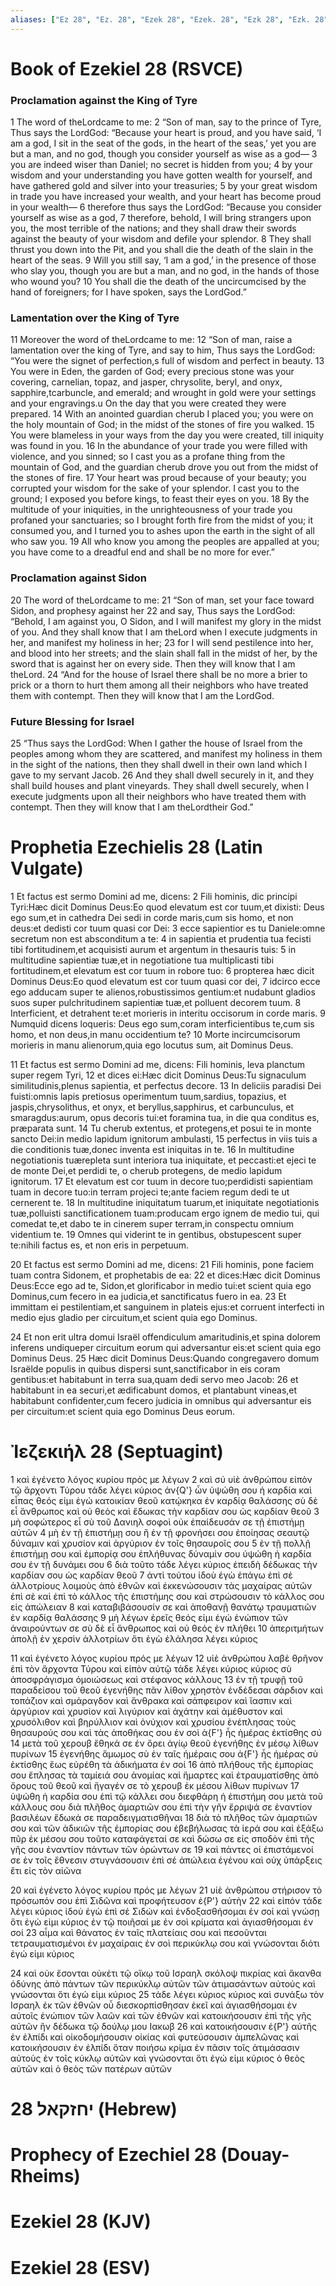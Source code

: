 ```yaml
---
aliases: ["Ez 28", "Ez. 28", "Ezek 28", "Ezek. 28", "Ezk 28", "Ezk. 28"]
---
```



# Book of Ezekiel 28 (RSVCE)

### Proclamation against the King of Tyre
1 The word of theLordcame to me:
2 “Son of man, say to the prince of Tyre, Thus says the LordGod: “Because your heart is proud, and you have said, ‘I am a god, I sit in the seat of the gods, in the heart of the seas,’ yet you are but a man, and no god, though you consider yourself as wise as a god—
3 you are indeed wiser than Daniel; no secret is hidden from you;
4 by your wisdom and your understanding you have gotten wealth for yourself, and have gathered gold and silver into your treasuries;
5 by your great wisdom in trade you have increased your wealth, and your heart has become proud in your wealth—
6 therefore thus says the LordGod: “Because you consider yourself as wise as a god,
7 therefore, behold, I will bring strangers upon you, the most terrible of the nations; and they shall draw their swords against the beauty of your wisdom and defile your splendor.
8 They shall thrust you down into the Pit, and you shall die the death of the slain in the heart of the seas.
9 Will you still say, ‘I am a god,’ in the presence of those who slay you, though you are but a man, and no god, in the hands of those who wound you?
10 You shall die the death of the uncircumcised by the hand of foreigners; for I have spoken, says the LordGod.”
### Lamentation over the King of Tyre
11 Moreover the word of theLordcame to me:
12 “Son of man, raise a lamentation over the king of Tyre, and say to him, Thus says the LordGod: “You were the signet of perfection,s full of wisdom and perfect in beauty.
13 You were in Eden, the garden of God; every precious stone was your covering, carnelian, topaz, and jasper, chrysolite, beryl, and onyx, sapphire,tcarbuncle, and emerald; and wrought in gold were your settings and your engravings.u On the day that you were created they were prepared.
14 With an anointed guardian cherub I placed you; you were on the holy mountain of God; in the midst of the stones of fire you walked.
15 You were blameless in your ways from the day you were created, till iniquity was found in you.
16 In the abundance of your trade you were filled with violence, and you sinned; so I cast you as a profane thing from the mountain of God, and the guardian cherub drove you out from the midst of the stones of fire.
17 Your heart was proud because of your beauty; you corrupted your wisdom for the sake of your splendor. I cast you to the ground; I exposed you before kings, to feast their eyes on you.
18 By the multitude of your iniquities, in the unrighteousness of your trade you profaned your sanctuaries; so I brought forth fire from the midst of you; it consumed you, and I turned you to ashes upon the earth in the sight of all who saw you.
19 All who know you among the peoples are appalled at you; you have come to a dreadful end and shall be no more for ever.”
### Proclamation against Sidon
20 The word of theLordcame to me:
21 “Son of man, set your face toward Sidon, and prophesy against her
22 and say, Thus says the LordGod: “Behold, I am against you, O Sidon, and I will manifest my glory in the midst of you. And they shall know that I am theLord when I execute judgments in her, and manifest my holiness in her;
23 for I will send pestilence into her, and blood into her streets; and the slain shall fall in the midst of her, by the sword that is against her on every side. Then they will know that I am theLord.
24 “And for the house of Israel there shall be no more a brier to prick or a thorn to hurt them among all their neighbors who have treated them with contempt. Then they will know that I am the LordGod.
### Future Blessing for Israel
25 “Thus says the LordGod: When I gather the house of Israel from the peoples among whom they are scattered, and manifest my holiness in them in the sight of the nations, then they shall dwell in their own land which I gave to my servant Jacob.
26 And they shall dwell securely in it, and they shall build houses and plant vineyards. They shall dwell securely, when I execute judgments upon all their neighbors who have treated them with contempt. Then they will know that I am theLordtheir God.”


# Prophetia Ezechielis 28 (Latin Vulgate)

1 Et factus est sermo Domini ad me, dicens:
2 Fili hominis, dic principi Tyri:Hæc dicit Dominus Deus:Eo quod elevatum est cor tuum,et dixisti: Deus ego sum,et in cathedra Dei sedi in corde maris,cum sis homo, et non deus:et dedisti cor tuum quasi cor Dei:
3 ecce sapientior es tu Daniele:omne secretum non est absconditum a te:
4 in sapientia et prudentia tua fecisti tibi fortitudinem,et acquisisti aurum et argentum in thesauris tuis:
5 in multitudine sapientiæ tuæ,et in negotiatione tua multiplicasti tibi fortitudinem,et elevatum est cor tuum in robore tuo:
6 propterea hæc dicit Dominus Deus:Eo quod elevatum est cor tuum quasi cor dei,
7 idcirco ecce ego adducam super te alienos,robustissimos gentium:et nudabunt gladios suos super pulchritudinem sapientiæ tuæ,et polluent decorem tuum.
8 Interficient, et detrahent te:et morieris in interitu occisorum in corde maris.
9 Numquid dicens loqueris: Deus ego sum,coram interficientibus te,cum sis homo, et non deus,in manu occidentium te?
10 Morte incircumcisorum morieris in manu alienorum,quia ego locutus sum, ait Dominus Deus.

11 Et factus est sermo Domini ad me, dicens: Fili hominis, leva planctum super regem Tyri,
12 et dices ei:Hæc dicit Dominus Deus:Tu signaculum similitudinis,plenus sapientia, et perfectus decore.
13 In deliciis paradisi Dei fuisti:omnis lapis pretiosus operimentum tuum,sardius, topazius, et jaspis,chrysolithus, et onyx, et beryllus,sapphirus, et carbunculus, et smaragdus:aurum, opus decoris tui:et foramina tua, in die qua conditus es, præparata sunt.
14 Tu cherub extentus, et protegens,et posui te in monte sancto Dei:in medio lapidum ignitorum ambulasti,
15 perfectus in viis tuis a die conditionis tuæ,donec inventa est iniquitas in te.
16 In multitudine negotiationis tuærepleta sunt interiora tua iniquitate, et peccasti:et ejeci te de monte Dei,et perdidi te, o cherub protegens, de medio lapidum ignitorum.
17 Et elevatum est cor tuum in decore tuo;perdidisti sapientiam tuam in decore tuo:in terram projeci te;ante faciem regum dedi te ut cernerent te.
18 In multitudine iniquitatum tuarum,et iniquitate negotiationis tuæ,polluisti sanctificationem tuam:producam ergo ignem de medio tui, qui comedat te,et dabo te in cinerem super terram,in conspectu omnium videntium te.
19 Omnes qui viderint te in gentibus, obstupescent super te:nihili factus es, et non eris in perpetuum.

20 Et factus est sermo Domini ad me, dicens:
21 Fili hominis, pone faciem tuam contra Sidonem, et prophetabis de ea:
22 et dices:Hæc dicit Dominus Deus:Ecce ego ad te, Sidon,et glorificabor in medio tui:et scient quia ego Dominus,cum fecero in ea judicia,et sanctificatus fuero in ea.
23 Et immittam ei pestilentiam,et sanguinem in plateis ejus:et corruent interfecti in medio ejus gladio per circuitum,et scient quia ego Dominus.

24 Et non erit ultra domui Israël offendiculum amaritudinis,et spina dolorem inferens undiqueper circuitum eorum qui adversantur eis:et scient quia ego Dominus Deus.
25 Hæc dicit Dominus Deus:Quando congregavero domum Israëlde populis in quibus dispersi sunt,sanctificabor in eis coram gentibus:et habitabunt in terra sua,quam dedi servo meo Jacob:
26 et habitabunt in ea securi,et ædificabunt domos, et plantabunt vineas,et habitabunt confidenter,cum fecero judicia in omnibus qui adversantur eis per circuitum:et scient quia ego Dominus Deus eorum.


# Ἰεζεκιήλ 28 (Septuagint)

1 καὶ ἐγένετο λόγος κυρίου πρός με λέγων
2 καὶ σύ υἱὲ ἀνθρώπου εἰπὸν τῷ ἄρχοντι Τύρου τάδε λέγει κύριος ἀν{Q'} ὧν ὑψώθη σου ἡ καρδία καὶ εἶπας θεός εἰμι ἐγώ κατοικίαν θεοῦ κατῴκηκα ἐν καρδίᾳ θαλάσσης σὺ δὲ εἶ ἄνθρωπος καὶ οὐ θεὸς καὶ ἔδωκας τὴν καρδίαν σου ὡς καρδίαν θεοῦ
3 μὴ σοφώτερος εἶ σὺ τοῦ Δανιηλ σοφοὶ οὐκ ἐπαίδευσάν σε τῇ ἐπιστήμῃ αὐτῶν
4 μὴ ἐν τῇ ἐπιστήμῃ σου ἢ ἐν τῇ φρονήσει σου ἐποίησας σεαυτῷ δύναμιν καὶ χρυσίον καὶ ἀργύριον ἐν τοῖς θησαυροῖς σου
5 ἐν τῇ πολλῇ ἐπιστήμῃ σου καὶ ἐμπορίᾳ σου ἐπλήθυνας δύναμίν σου ὑψώθη ἡ καρδία σου ἐν τῇ δυνάμει σου
6 διὰ τοῦτο τάδε λέγει κύριος ἐπειδὴ δέδωκας τὴν καρδίαν σου ὡς καρδίαν θεοῦ
7 ἀντὶ τούτου ἰδοὺ ἐγὼ ἐπάγω ἐπὶ σὲ ἀλλοτρίους λοιμοὺς ἀπὸ ἐθνῶν καὶ ἐκκενώσουσιν τὰς μαχαίρας αὐτῶν ἐπὶ σὲ καὶ ἐπὶ τὸ κάλλος τῆς ἐπιστήμης σου καὶ στρώσουσιν τὸ κάλλος σου εἰς ἀπώλειαν
8 καὶ καταβιβάσουσίν σε καὶ ἀποθανῇ θανάτῳ τραυματιῶν ἐν καρδίᾳ θαλάσσης
9 μὴ λέγων ἐρεῖς θεός εἰμι ἐγώ ἐνώπιον τῶν ἀναιρούντων σε σὺ δὲ εἶ ἄνθρωπος καὶ οὐ θεός ἐν πλήθει
10 ἀπεριτμήτων ἀπολῇ ἐν χερσὶν ἀλλοτρίων ὅτι ἐγὼ ἐλάλησα λέγει κύριος

11 καὶ ἐγένετο λόγος κυρίου πρός με λέγων
12 υἱὲ ἀνθρώπου λαβὲ θρῆνον ἐπὶ τὸν ἄρχοντα Τύρου καὶ εἰπὸν αὐτῷ τάδε λέγει κύριος κύριος σὺ ἀποσφράγισμα ὁμοιώσεως καὶ στέφανος κάλλους
13 ἐν τῇ τρυφῇ τοῦ παραδείσου τοῦ θεοῦ ἐγενήθης πᾶν λίθον χρηστὸν ἐνδέδεσαι σάρδιον καὶ τοπάζιον καὶ σμάραγδον καὶ ἄνθρακα καὶ σάπφειρον καὶ ἴασπιν καὶ ἀργύριον καὶ χρυσίον καὶ λιγύριον καὶ ἀχάτην καὶ ἀμέθυστον καὶ χρυσόλιθον καὶ βηρύλλιον καὶ ὀνύχιον καὶ χρυσίου ἐνέπλησας τοὺς θησαυρούς σου καὶ τὰς ἀποθήκας σου ἐν σοὶ ἀ{F'} ἧς ἡμέρας ἐκτίσθης σύ
14 μετὰ τοῦ χερουβ ἔθηκά σε ἐν ὄρει ἁγίῳ θεοῦ ἐγενήθης ἐν μέσῳ λίθων πυρίνων
15 ἐγενήθης ἄμωμος σὺ ἐν ταῖς ἡμέραις σου ἀ{F'} ἧς ἡμέρας σὺ ἐκτίσθης ἕως εὑρέθη τὰ ἀδικήματα ἐν σοί
16 ἀπὸ πλήθους τῆς ἐμπορίας σου ἔπλησας τὰ ταμίειά σου ἀνομίας καὶ ἥμαρτες καὶ ἐτραυματίσθης ἀπὸ ὄρους τοῦ θεοῦ καὶ ἤγαγέν σε τὸ χερουβ ἐκ μέσου λίθων πυρίνων
17 ὑψώθη ἡ καρδία σου ἐπὶ τῷ κάλλει σου διεφθάρη ἡ ἐπιστήμη σου μετὰ τοῦ κάλλους σου διὰ πλῆθος ἁμαρτιῶν σου ἐπὶ τὴν γῆν ἔρριψά σε ἐναντίον βασιλέων ἔδωκά σε παραδειγματισθῆναι
18 διὰ τὸ πλῆθος τῶν ἁμαρτιῶν σου καὶ τῶν ἀδικιῶν τῆς ἐμπορίας σου ἐβεβήλωσας τὰ ἱερά σου καὶ ἐξάξω πῦρ ἐκ μέσου σου τοῦτο καταφάγεταί σε καὶ δώσω σε εἰς σποδὸν ἐπὶ τῆς γῆς σου ἐναντίον πάντων τῶν ὁρώντων σε
19 καὶ πάντες οἱ ἐπιστάμενοί σε ἐν τοῖς ἔθνεσιν στυγνάσουσιν ἐπὶ σέ ἀπώλεια ἐγένου καὶ οὐχ ὑπάρξεις ἔτι εἰς τὸν αἰῶνα

20 καὶ ἐγένετο λόγος κυρίου πρός με λέγων
21 υἱὲ ἀνθρώπου στήρισον τὸ πρόσωπόν σου ἐπὶ Σιδῶνα καὶ προφήτευσον ἐ{P'} αὐτὴν
22 καὶ εἰπόν τάδε λέγει κύριος ἰδοὺ ἐγὼ ἐπὶ σέ Σιδών καὶ ἐνδοξασθήσομαι ἐν σοί καὶ γνώσῃ ὅτι ἐγώ εἰμι κύριος ἐν τῷ ποιῆσαί με ἐν σοὶ κρίματα καὶ ἁγιασθήσομαι ἐν σοί
23 αἷμα καὶ θάνατος ἐν ταῖς πλατείαις σου καὶ πεσοῦνται τετραυματισμένοι ἐν μαχαίραις ἐν σοὶ περικύκλῳ σου καὶ γνώσονται διότι ἐγώ εἰμι κύριος

24 καὶ οὐκ ἔσονται οὐκέτι τῷ οἴκῳ τοῦ Ισραηλ σκόλοψ πικρίας καὶ ἄκανθα ὀδύνης ἀπὸ πάντων τῶν περικύκλῳ αὐτῶν τῶν ἀτιμασάντων αὐτούς καὶ γνώσονται ὅτι ἐγώ εἰμι κύριος
25 τάδε λέγει κύριος κύριος καὶ συνάξω τὸν Ισραηλ ἐκ τῶν ἐθνῶν οὗ διεσκορπίσθησαν ἐκεῖ καὶ ἁγιασθήσομαι ἐν αὐτοῖς ἐνώπιον τῶν λαῶν καὶ τῶν ἐθνῶν καὶ κατοικήσουσιν ἐπὶ τῆς γῆς αὐτῶν ἣν δέδωκα τῷ δούλῳ μου Ιακωβ
26 καὶ κατοικήσουσιν ἐ{P'} αὐτῆς ἐν ἐλπίδι καὶ οἰκοδομήσουσιν οἰκίας καὶ φυτεύσουσιν ἀμπελῶνας καὶ κατοικήσουσιν ἐν ἐλπίδι ὅταν ποιήσω κρίμα ἐν πᾶσιν τοῖς ἀτιμάσασιν αὐτοὺς ἐν τοῖς κύκλῳ αὐτῶν καὶ γνώσονται ὅτι ἐγώ εἰμι κύριος ὁ θεὸς αὐτῶν καὶ ὁ θεὸς τῶν πατέρων αὐτῶν


# 28 יחזקאל (Hebrew)


# Prophecy of Ezechiel 28 (Douay-Rheims)


# Ezekiel 28 (KJV)


# Ezekiel 28 (ESV)

